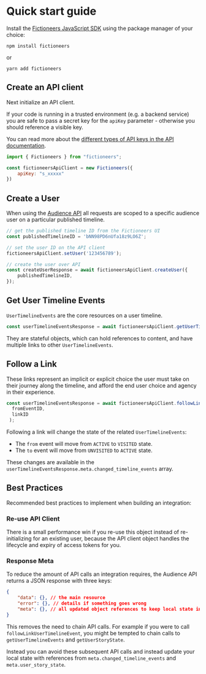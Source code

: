 # Quick start guide

Install the [Fictioneers JavaScript SDK](https://github.com/fictioneers/node-sdk) using the package manager of your choice:

```
npm install fictioneers
```

or

```
yarn add fictioneers
```

## Create an API client

Next initialize an API client.

If your code is running in a trusted environment (e.g. a backend service) you are safe to pass a secret key for the `apiKey` parameter - otherwise you should reference a visible key.

You can read more about the [different types of API keys in the API documentation](https://docs.fictioneers.co.uk/#authentication).

```js
import { Fictioneers } from "fictioneers";

const fictioneersApiClient = new Fictioneers({
    apiKey: "s_xxxxx"
})
```

## Create a User

When using the [Audience API](https://docs.fictioneers.co.uk/#fictioneers-apis-audience-api) all requests are scoped to a specific audience user on a particular published timeline.

```js
// get the published timeline ID from the Fictioneers UI
const publishedTimelineID = 'bNN98PD6nUfa18z9LO6Z';

// set the user ID on the API client
fictioneersApiClient.setUser('123456789');

// create the user over API
const createUserResponse = await fictioneersApiClient.createUser({
    publishedTimelineID,
});
```

## Get User Timeline Events

`UserTimelineEvents` are the core resources on a user timeline.

```js
const userTimelineEventsResponse = await fictioneersApiClient.getUserTimelineEvents();
```

They are stateful objects, which can hold references to content, and have multiple links to other `UserTimelineEvents`.

## Follow a Link

These links represent an implicit or explicit choice the user must take on their journey along the timeline, and afford the end user choice and agency in their experience.

```js
const userTimelineEventsResponse = await fictioneersApiClient.followLinkUserTimelineEvent(
  fromEventID,
  linkID
 );
```

Following a link will change the state of the related `UserTimelineEvents`:

* The `from` event will move from `ACTIVE` to `VISITED` state.
* The `to` event will move from `UNVISITED` to `ACTIVE` state.

These changes are available in the `userTimelineEventsResponse.meta.changed_timeline_events` array.

## Best Practices

Recommended best practices to implement when building an integration:

### Re-use API Client

There is a small performance win if you re-use this object instead of re-initializing for an existing user, because the API client object handles the lifecycle and expiry of access tokens for you.

### Response Meta

To reduce the amount of API calls an integration requires, the Audience API returns a JSON response with three keys:

```json
{
    "data": {}, // the main resource
    "error": {}, // details if something goes wrong
    "meta": {}, // all updated object references to keep local state in sync 
}
```

This removes the need to chain API calls. For example if you were to call `followLinkUserTimelineEvent`, you might be tempted to chain calls to `getUserTimelineEvents` and `getUserStoryState`.

Instead you can avoid these subsequent API calls and instead update your local state with references from `meta.changed_timeline_events` and `meta.user_story_state`.
